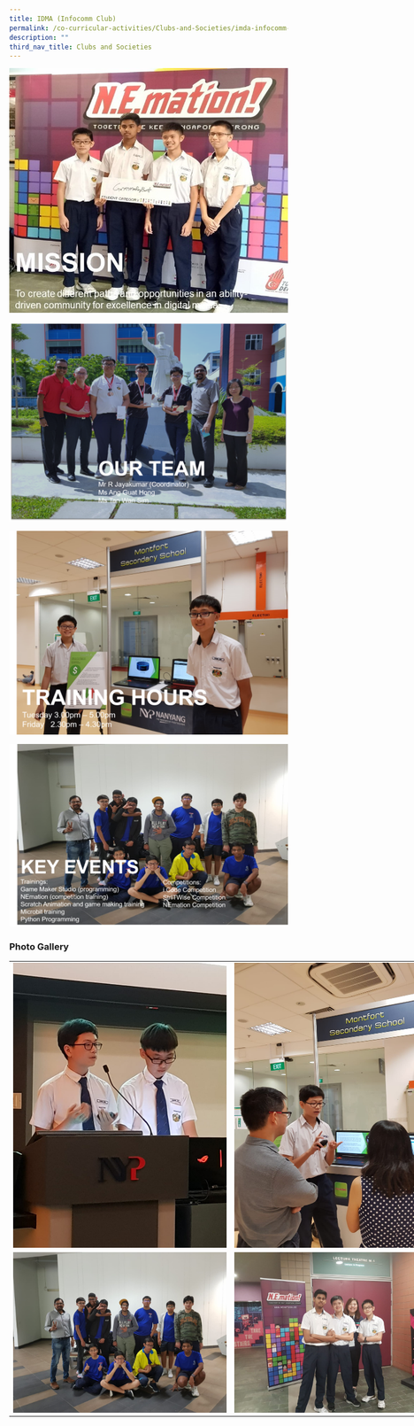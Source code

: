 ```yaml
---
title: IDMA (Infocomm Club)
permalink: /co-curricular-activities/Clubs-and-Societies/imda-infocomm-club
description: ""
third_nav_title: Clubs and Societies
---
```

![](/images/ic1.jpeg)

![](/images/ic2.png)

![](/images/ic3.png)

![](/images/ic4.png)

### Photo Gallery

<table style="undefined;table-layout: fixed; width: 800px">
<colgroup>
<col style="width: 400px">
<col style="width: 400px">
</colgroup>
<tbody>
  <tr>
    <td><img src="/images/ic5.jpeg"></td>
    <td><img src="/images/ic6.jpeg"></td>
  </tr>
	  <tr>
    <td><img src="/images/ic7.jpeg"></td>
    <td><img src="/images/ic8.jpeg"></td>
  </tr>
</tbody>
</table>